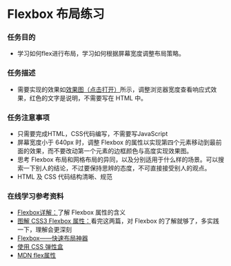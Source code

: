 # Flexbox 布局练习
### 任务目的
* 学习如何flex进行布局，学习如何根据屏幕宽度调整布局策略。

### 任务描述
* 需要实现的效果如[效果图（点击打开）](https://johnchow2017.github.io/JohnChow-demo/img/task_1_10_1.png)所示，调整浏览器宽度查看响应式效果，红色的文字是说明，不需要写在 HTML 中。

### 任务注意事项

* 只需要完成HTML，CSS代码编写，不需要写JavaScript
* 屏幕宽度小于 640px 时，调整 Flexbox 的属性以实现第四个元素移动到最前面的效果，而不要改动第一个元素的边框颜色与高度实现效果图。
* 思考 Flexbox 布局和网格布局的异同，以及分别适用于什么样的场景。可以搜索一下别人的结论，不过要保持思辨的态度，不可直接接受别人的观点。
* HTML 及 CSS 代码结构清晰、规范

### 在线学习参考资料

* [Flexbox详解：](https://segmentfault.com/a/1190000002910324)了解 Flexbox 属性的含义
* [图解 CSS3 Flexbox 属性：](https://web.tutorialonfree.com/tu-jie-css3-flexboxshu-xing/)看完这两篇，对 Flexbox 的了解就够了，多实践一下，理解会更深刻
* [Flexbox——快速布局神器](http://www.w3cplus.com/css3/flexbox-basics.html)
* [使用 CSS 弹性盒](https://developer.mozilla.org/zh-CN/docs/Web/CSS/CSS_Flexible_Box_Layout/Using_CSS_flexible_boxes)
* [MDN flex属性](https://developer.mozilla.org/zh-CN/docs/Web/CSS/flex)
